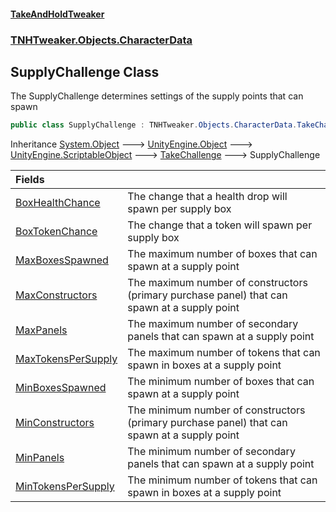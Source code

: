 #### [TakeAndHoldTweaker](index.md 'index')
### [TNHTweaker.Objects.CharacterData](TNHTweaker.Objects.CharacterData.md 'TNHTweaker.Objects.CharacterData')

## SupplyChallenge Class

The SupplyChallenge determines settings of the supply points that can spawn

```csharp
public class SupplyChallenge : TNHTweaker.Objects.CharacterData.TakeChallenge
```

Inheritance [System.Object](https://docs.microsoft.com/en-us/dotnet/api/System.Object 'System.Object') &#129106; [UnityEngine.Object](https://docs.microsoft.com/en-us/dotnet/api/UnityEngine.Object 'UnityEngine.Object') &#129106; [UnityEngine.ScriptableObject](https://docs.microsoft.com/en-us/dotnet/api/UnityEngine.ScriptableObject 'UnityEngine.ScriptableObject') &#129106; [TakeChallenge](TNHTweaker.Objects.CharacterData.TakeChallenge.md 'TNHTweaker.Objects.CharacterData.TakeChallenge') &#129106; SupplyChallenge

| Fields | |
| :--- | :--- |
| [BoxHealthChance](TNHTweaker.Objects.CharacterData.SupplyChallenge.BoxHealthChance.md 'TNHTweaker.Objects.CharacterData.SupplyChallenge.BoxHealthChance') | The change that a health drop will spawn per supply box |
| [BoxTokenChance](TNHTweaker.Objects.CharacterData.SupplyChallenge.BoxTokenChance.md 'TNHTweaker.Objects.CharacterData.SupplyChallenge.BoxTokenChance') | The change that a token will spawn per supply box |
| [MaxBoxesSpawned](TNHTweaker.Objects.CharacterData.SupplyChallenge.MaxBoxesSpawned.md 'TNHTweaker.Objects.CharacterData.SupplyChallenge.MaxBoxesSpawned') | The maximum number of boxes that can spawn at a supply point |
| [MaxConstructors](TNHTweaker.Objects.CharacterData.SupplyChallenge.MaxConstructors.md 'TNHTweaker.Objects.CharacterData.SupplyChallenge.MaxConstructors') | The maximum number of constructors (primary purchase panel) that can spawn at a supply point |
| [MaxPanels](TNHTweaker.Objects.CharacterData.SupplyChallenge.MaxPanels.md 'TNHTweaker.Objects.CharacterData.SupplyChallenge.MaxPanels') | The maximum number of secondary panels that can spawn at a supply point |
| [MaxTokensPerSupply](TNHTweaker.Objects.CharacterData.SupplyChallenge.MaxTokensPerSupply.md 'TNHTweaker.Objects.CharacterData.SupplyChallenge.MaxTokensPerSupply') | The maximum number of tokens that can spawn in boxes at a supply point |
| [MinBoxesSpawned](TNHTweaker.Objects.CharacterData.SupplyChallenge.MinBoxesSpawned.md 'TNHTweaker.Objects.CharacterData.SupplyChallenge.MinBoxesSpawned') | The minimum number of boxes that can spawn at a supply point |
| [MinConstructors](TNHTweaker.Objects.CharacterData.SupplyChallenge.MinConstructors.md 'TNHTweaker.Objects.CharacterData.SupplyChallenge.MinConstructors') | The minimum number of constructors (primary purchase panel) that can spawn at a supply point |
| [MinPanels](TNHTweaker.Objects.CharacterData.SupplyChallenge.MinPanels.md 'TNHTweaker.Objects.CharacterData.SupplyChallenge.MinPanels') | The minimum number of secondary panels that can spawn at a supply point |
| [MinTokensPerSupply](TNHTweaker.Objects.CharacterData.SupplyChallenge.MinTokensPerSupply.md 'TNHTweaker.Objects.CharacterData.SupplyChallenge.MinTokensPerSupply') | The minimum number of tokens that can spawn in boxes at a supply point |
